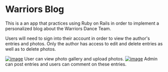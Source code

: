 # Warriors Blog

This is a an app that practices using Ruby on Rails in order to implement a personalized blog about the Warriors Dance Team. 

Users will need to sign into their account in order to view the author's entries and photos. 
Only the author has access to edit and delete entries as well as to delete photos. 


[![image](https://github.com/hanniedong/warriorsblog/blob/development-branch/app/assets/images/warriors-1.png)](#features)
User can view photo gallery and upload photos.
[![image](https://github.com/hanniedong/warriorsblog/blob/development-branch/app/assets/images/warriors-3.png)](#features)
Admin can post entries and users can comment on these entries.
